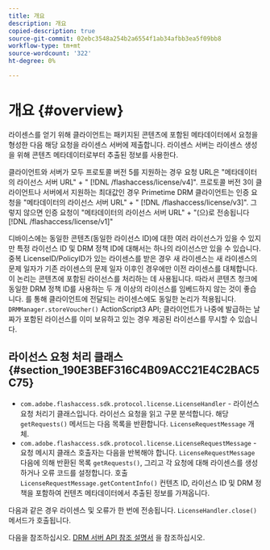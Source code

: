 ```yaml
---
title: 개요
description: 개요
copied-description: true
source-git-commit: 02ebc3548a254b2a6554f1ab34afbb3ea5f09bb8
workflow-type: tm+mt
source-wordcount: '322'
ht-degree: 0%

---
```


# 개요 {#overview}

라이센스를 얻기 위해 클라이언트는 패키지된 콘텐츠에 포함된 메타데이터에서 요청을 형성한 다음 해당 요청을 라이센스 서버에 제출합니다. 라이센스 서버는 라이센스 생성을 위해 콘텐츠 메타데이터로부터 추출된 정보를 사용한다.

클라이언트와 서버가 모두 프로토콜 버전 5를 지원하는 경우 요청 URL은 &quot;메타데이터의 라이선스 서버 URL&quot; + &quot; [!DNL /flashaccess/license/v4]&quot;. 프로토콜 버전 3이 클라이언트나 서버에서 지원하는 최대값인 경우 Primetime DRM 클라이언트는 인증 요청을 &quot;메타데이터의 라이선스 서버 URL&quot; + &quot; [!DNL /flashaccess/license/v3]&quot;. 그렇지 않으면 인증 요청이 &quot;메타데이터의 라이선스 서버 URL&quot; + &quot;(으)로 전송됩니다 [!DNL /flashaccess/license/v1]&quot;

디바이스에는 동일한 콘텐츠(동일한 라이선스 ID)에 대한 여러 라이선스가 있을 수 있지만 특정 라이선스 ID 및 DRM 정책 ID에 대해서는 하나의 라이선스만 있을 수 있습니다. 중복 LicenseID/PolicyID가 있는 라이센스를 받은 경우 새 라이센스는 새 라이센스의 문제 일자가 기존 라이센스의 문제 일자 이후인 경우에만 이전 라이센스를 대체합니다. 이 논리는 콘텐츠에 포함된 라이선스를 처리하는 데 사용됩니다. 따라서 콘텐츠 청크에 동일한 DRM 정책 ID를 사용하는 두 개 이상의 라이선스를 임베드하지 않는 것이 좋습니다. 를 통해 클라이언트에 전달되는 라이센스에도 동일한 논리가 적용됩니다. `DRMManager.storeVoucher()` ActionScript3 API; 클라이언트가 나중에 발급하는 날짜가 포함된 라이선스를 이미 보유하고 있는 경우 제공된 라이선스를 무시할 수 있습니다.

## 라이선스 요청 처리 클래스 {#section_190E3BEF316C4B09ACC21E4C2BAC5C75}

* `com.adobe.flashaccess.sdk.protocol.license.LicenseHandler` - 라이선스 요청 처리기 클래스입니다. 라이선스 요청을 읽고 구문 분석합니다. 해당 `getRequests()` 메서드는 다음 목록을 반환합니다. `LicenseRequestMessage` 개체.
* `com.adobe.flashaccess.sdk.protocol.license.LicenseRequestMessage` - 요청 메시지 클래스 호출자는 다음을 반복해야 합니다. `LicenseRequestMessage` 다음에 의해 반환된 목록 `getRequests()`, 그리고 각 요청에 대해 라이센스를 생성하거나 오류 코드를 설정합니다. 호출 `LicenseRequestMessage.getContentInfo()` 컨텐츠 ID, 라이선스 ID 및 DRM 정책을 포함하여 컨텐츠 메타데이터에서 추출된 정보를 가져옵니다.

다음과 같은 경우 라이센스 및 오류가 한 번에 전송됩니다. `LicenseHandler.close()` 메서드가 호출됩니다.

다음을 참조하십시오. [DRM 서버 API 참조 설명서](https://help.adobe.com/en_US/primetime/api/drm-apis/server/javadocs-flashaccess-pro/overview-summary.html) 을 참조하십시오.
